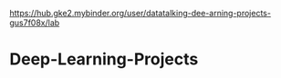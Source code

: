 https://hub.gke2.mybinder.org/user/datatalking-dee-arning-projects-gus7f08x/lab

# Deep-Learning-Projects
